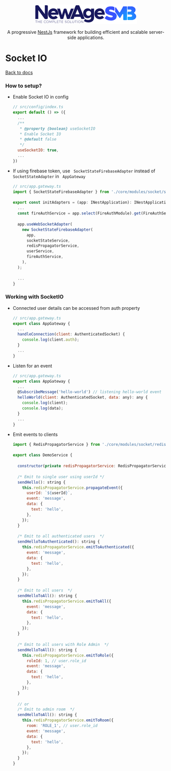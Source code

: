 <p align="center">
  <a href="https://www.newagesmb.com/" target="_blank"><img src="https://raw.githubusercontent.com/NewAgeSMBDevelopers/smb-logo/main/smb-logo.png" width="320" alt="Newage Logo" /></a>
</p>

<p align="center">A progressive <a href="http://nestjs.com/" target="_blank">NestJs</a> framework for building efficient and scalable server-side applications.</p>

# Socket IO

[Back to docs](./index.md)

### How to setup?

- Enable Socket IO in config
  ```js
  // src/config/index.ts
  export default () => ({
    ...
    /**
     * @property {boolean} useSocketIO
     * Enable Socket IO
     * @default false
     */
    useSocketIO: true,
    ...
  })
  ```
- If using firebase token, use ` SocketStateFirebaseAdapter` instead of ` SocketStateAdapter` in ` AppGateway`

  ```js
  // src/app.gateway.ts
  import { SocketStateFirebaseAdapter } from './core/modules/socket/socket-state/socket-state-firebase.adapter';

  export const initAdapters = (app: INestApplication): INestApplication => {
    ...
    const fireAuthService = app.select(FireAuthModule).get(FireAuthService);

    app.useWebSocketAdapter(
      new SocketStateFirebaseAdapter(
        app,
        socketStateService,
        redisPropagatorService,
        userService,
        fireAuthService,
      ),
    );

    ...
  }
  ```

### Working with SocketIO

- Connected user details can be accessed from auth property

  ````js
  // src/app.gateway.ts
  export class AppGateway {
    ...
    handleConnection(client: AuthenticatedSocket) {
      console.log(client.auth);
    }
    ...
  }
  ````
- Listen for an event
  ````js
  // src/app.gateway.ts
  export class AppGateway {
    ...
    @SubscribeMessage('hello-world') // listening hello-world event
    helloWorld(client: AuthenticatedSocket, data: any): any {
      console.log(client);
      console.log(data);
    }
    ...
  }
  ````
- Emit events to clients
  ```js
  import { RedisPropagatorService } from './core/modules/socket/redis-propagator/redis-propagator.service';

  export class DemoService {

    constructor(private redisPropagatorService: RedisPropagatorService) {}

    /* Emit to single user using userId */
    sendHello(): string {
      this.redisPropagatorService.propagateEvent({
        userId: `${userId}`,
        event: 'message',
        data: {
          text: 'hello',
        },
      });
    }

    /* Emit to all authenticated users  */
    sendHelloToAuthenticated(): string {
      this.redisPropagatorService.emitToAuthenticated({
        event: 'message',
        data: {
          text: 'hello',
        },
      });
    }

    /* Emit to all users  */
    sendHelloToAll(): string {
      this.redisPropagatorService.emitToAll({
        event: 'message',
        data: {
          text: 'hello',
        },
      });
    }

    /* Emit to all users with Role Admin  */
    sendHelloToAll(): string {
      this.redisPropagatorService.emitToRole({
        roleId: 1, // user.role_id
        event: 'message',
        data: {
          text: 'hello',
        },
      });
    }

    // or 
    /* Emit to admin room  */
    sendHelloToAll(): string {
      this.redisPropagatorService.emitToRoom({
        room: 'ROLE_1', // user.role_id
        event: 'message',
        data: {
          text: 'hello',
        },
      });
    }
  }
  ```